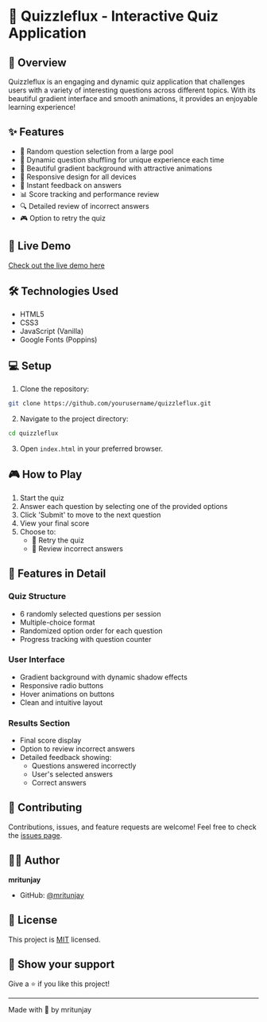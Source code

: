 # 🎯 Quizzleflux - Interactive Quiz Application




## 🌟 Overview

Quizzleflux is an engaging and dynamic quiz application that challenges users with a variety of interesting questions across different topics. With its beautiful gradient interface and smooth animations, it provides an enjoyable learning experience!

## ✨ Features

- 🎲 Random question selection from a large pool
- 🔄 Dynamic question shuffling for unique experience each time
- 🎨 Beautiful gradient background with attractive animations
- 📱 Responsive design for all devices
- 🎯 Instant feedback on answers
- 📊 Score tracking and performance review
- 🔍 Detailed review of incorrect answers
- 🎮 Option to retry the quiz

## 🚀 Live Demo

[Check out the live demo here](https://quizzleflux.netlify.app/)

## 🛠️ Technologies Used

- HTML5
- CSS3
- JavaScript (Vanilla)
- Google Fonts (Poppins)

## 💻 Setup

1. Clone the repository:
```bash
git clone https://github.com/yourusername/quizzleflux.git
```

2. Navigate to the project directory:
```bash
cd quizzleflux
```

3. Open `index.html` in your preferred browser.

## 🎮 How to Play

1. Start the quiz
2. Answer each question by selecting one of the provided options
3. Click 'Submit' to move to the next question
4. View your final score
5. Choose to:
   - 🔄 Retry the quiz
   - 📝 Review incorrect answers

## 🌟 Features in Detail

### Quiz Structure
- 6 randomly selected questions per session
- Multiple-choice format
- Randomized option order for each question
- Progress tracking with question counter

### User Interface
- Gradient background with dynamic shadow effects
- Responsive radio buttons
- Hover animations on buttons
- Clean and intuitive layout

### Results Section
- Final score display
- Option to review incorrect answers
- Detailed feedback showing:
  - Questions answered incorrectly
  - User's selected answers
  - Correct answers

## 🤝 Contributing

Contributions, issues, and feature requests are welcome! Feel free to check the [issues page](your_issues_url_here).

## 👨‍💻 Author

**mritunjay**

- GitHub: [@mritunjay](https://github.com/mritunjay121003)

## 📝 License

This project is [MIT](LICENSE) licensed.

## 🌟 Show your support

Give a ⭐️ if you like this project!

---
Made with 💖 by mritunjay
